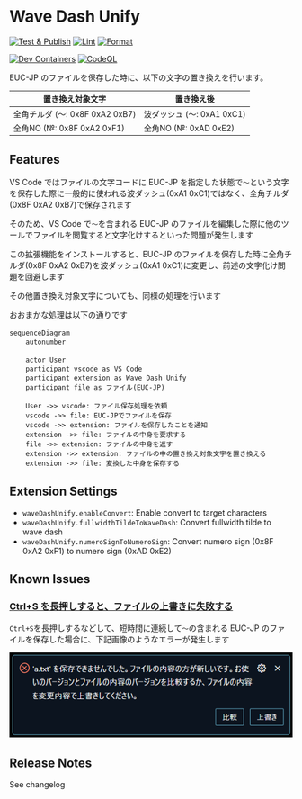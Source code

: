 # Wave Dash Unify

[![Test & Publish](https://github.com/yutotnh/wave-dash-unify/actions/workflows/test-and-publish.yml/badge.svg?branch=main)](https://github.com/yutotnh/wave-dash-unify/actions/workflows/test-and-publish.yml)
[![Lint](https://github.com/yutotnh/wave-dash-unify/actions/workflows/lint.yml/badge.svg?branch=main)](https://github.com/yutotnh/wave-dash-unify/actions/workflows/lint.yml)
[![Format](https://github.com/yutotnh/wave-dash-unify/actions/workflows/format.yml/badge.svg?branch=main)](https://github.com/yutotnh/wave-dash-unify/actions/workflows/format.yml)

[![Dev Containers](https://github.com/yutotnh/wave-dash-unify/actions/workflows/devcontainer.yml/badge.svg?branch=main)](https://github.com/yutotnh/wave-dash-unify/actions/workflows/devcontainer.yml)
[![CodeQL](https://github.com/yutotnh/wave-dash-unify/actions/workflows/codeql.yml/badge.svg?branch=main)](https://github.com/yutotnh/wave-dash-unify/actions/workflows/codeql.yml)

EUC-JP のファイルを保存した時に、以下の文字の置き換えを行います。

| 置き換え対象文字                | 置き換え後                 |
| ------------------------------- | -------------------------- |
| 全角チルダ (～: 0x8F 0xA2 0xB7) | 波ダッシュ (〜: 0xA1 0xC1) |
| 全角NO     (№: 0x8F 0xA2 0xF1)  | 全角NO     (№: 0xAD 0xE2)  |

## Features

VS Code ではファイルの文字コードに EUC-JP を指定した状態で`～`という文字を保存した際に一般的に使われる波ダッシュ(0xA1 0xC1)ではなく、全角チルダ(0x8F 0xA2 0xB7)で保存されます

そのため、VS Code で`～`を含まれる EUC-JP のファイルを編集した際に他のツールでファイルを閲覧すると文字化けするといった問題が発生します

この拡張機能をインストールすると、EUC-JP のファイルを保存した時に全角チルダ(0x8F 0xA2 0xB7)を波ダッシュ(0xA1 0xC1)に変更し、前述の文字化け問題を回避します

その他置き換え対象文字についても、同様の処理を行います

おおまかな処理は以下の通りです

```mermaid
sequenceDiagram
    autonumber

    actor User
    participant vscode as VS Code
    participant extension as Wave Dash Unify
    participant file as ファイル(EUC-JP)

    User ->> vscode: ファイル保存処理を依頼
    vscode ->> file: EUC-JPでファイルを保存
    vscode ->> extension: ファイルを保存したことを通知
    extension ->> file: ファイルの中身を要求する
    file ->> extension: ファイルの中身を返す
    extension ->> extension: ファイルの中の置き換え対象文字を置き換える
    extension ->> file: 変換した中身を保存する
```

## Extension Settings

- `waveDashUnify.enableConvert`: Enable convert to target characters
- `waveDashUnify.fullwidthTildeToWaveDash`: Convert fullwidth tilde to wave dash
- `waveDashUnify.numeroSignToNumeroSign`: Convert numero sign (0x8F 0xA2 0xF1) to numero sign (0xAD 0xE2)


## Known Issues

### [Ctrl+S を長押しすると、ファイルの上書きに失敗する](https://github.com/yutotnh/wave-dash-unify/issues/13)

`Ctrl+S`を長押しするなどして、短時間に連続して`～`の含まれる EUC-JP のファイルを保存した場合に、下記画像のようなエラーが発生します

![overwrite error](./doc/overwrite-error.png)

## Release Notes

See changelog
